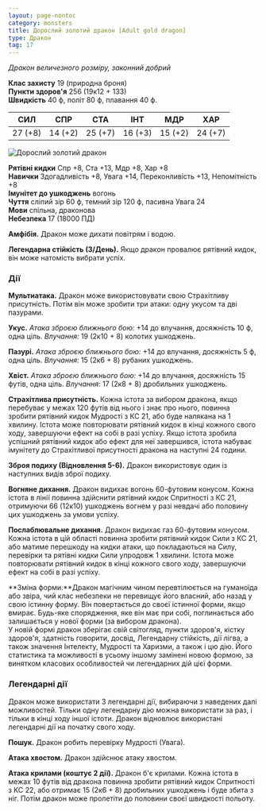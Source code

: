 ```yaml
---
layout: page-nontoc
category: monsters
title: Дорослий золотий дракон [Adult gold dragon]
type: Дракон
tag: 17
---
```


_Дракон величезного розміру, законний добрий_

**Клас захисту** 19 (природна броня)    
**Пункти здоров'я** 256 (19к12 + 133)    
**Швидкість** 40 ф, політ 80 ф, плавання 40 ф.

| СИЛ     | СПР     | СТА     | ІНТ     | МДР     | ХАР     |
| ------- | ------- | ------- | ------- | ------- | ------- |
| 27 (+8) | 14 (+2) | 25 (+7) | 16 (+3) | 15 (+2) | 24 (+7) |

![Дорослий золотий дракон](https://www.dndbeyond.com/avatars/thumbnails/30782/552/1000/1000/638061966174935960.png)

**Рятівні кидки** Спр +8, Ста +13, Мдр +8, Хар +8    
**Навички** Здогадливість +8, Увага +14, Переконливість +13, Непомітність +8    
**Імунітет до ушкоджень** вогонь    
**Чуття** сліпий зір 60 ф, темний зір 120 ф, пасивна Увага 24    
**Мови** спільна, драконова    
**Небезпека** 17 (18000 ПД)

**Амфібія.** Дракон може дихати повітрям і водою.    

**Легендарна стійкість (3/День).** Якщо дракон провалює рятівний кидок, він може натомість вибрати успіх.

### Дії
**Мультиатака.** Дракон може використовувати свою Страхітливу присутність. Потім він може зробити три атаки: одну укусом та дві пазурами.    

**Укус.** _Атака зброєю ближнього бою:_ +14 до влучання, досяжність 10 ф, одна ціль. _Влучання:_ 19 (2к10 + 8) колотих ушкоджень.    

**Пазурі.** _Атака зброєю ближнього бою:_ +14 до влучання, досяжність 5 ф, одна ціль. _Влучання:_ 15 (2к6 + 8) рубаних ушкоджень.    

**Хвіст.** _Атака зброєю ближнього бою:_ +14 до влучання, досяжність 15 футів, одна ціль. _Влучання:_ 17 (2к8 + 8) дробильних ушкоджень.    

**Страхітлива присутність.** Кожна істота за вибором дракона, якщо перебуває у межах 120 футів від нього і знає про нього, повинна зробити рятівний кидок Мудрості з КС 21, або буде налякана на 1 хвилину. Істота може повторювати рятівний кидок в кінці кожного свого ходу, завершуючи ефект на собі в разі успіху. Якщо істота зробила успішний рятівний кидок або ефект для неї завершився, істота набуває імунітету до Страхітливої присутності дракона на наступні 24 години.    

**Зброя подиху (Відновлення 5-6).** Дракон використовує один із наступних видів зброї подиху.    

**Вогняне дихання.** Дракон видихає вогонь 60-футовим конусом. Кожна істота в лінії повинна здійснити рятівний кидок Спритності з КС 21, отримуючи 66 (12к10) ушкоджень вогнем у разі невдачі або половину цих ушкоджень за умови успіху.    

**Послаблювальне дихання.** Дракон видихає газ 60-футовим конусом. Кожна істота в цій області повинна зробити рятівний кидок Сили з КС 21, або матиме перешкоду на кидки атаки, що покладаються на Силу, перевірки та рятівні кидки Сили упродовж 1 хвилини. Істота може повторювати рятівний кидок в кінці кожного свого ходу, завершуючи ефект на собі в разі успіху.    

**Зміна форми.**Дракон магічним чином перевтілюється на гуманоїда або звіра, чий клас небезпеки не перевищує його власний, або назад у свою істинну форму. Він повертається до своєї істинної форми, якщо вмирає. Будь-яке спорядження, яке він має при собі, поглинається або залишається у нової форми (за вибором дракона).    
У новій формі дракон зберігає свій світогляд, пункти здоров'я, кістку здоров'я, здатність говорити, досвід, Легендарну стійкість, дії лігва, а також значення Інтелекту, Мудрості та Харизми, а також і цю дію. Його статистика та можливості в усьому іншому замінені новою формою, за винятком класових особливостей чи легендарних дій цієї форми.

### Легендарні дії
Дракон може використати 3 легендарні дії, вибираючи з наведених далі можливостей. Тільки одну легендарну дію можна використати за раз, і тільки в кінці ходу іншої істоти. Дракон відновлює використані легендарні дії на початку свого ходу.    

**Пошук.** Дракон робить перевірку Мудрості (Увага).    

**Атака хвостом.** Дракон здійснює атаку хвостом.    

**Атака крилами (коштує 2 дії).** Дракон б'є крилами. Кожна істота в межах 10 футів від дракона повинна зробити рятівний кидок Спритності з КС 22, або отримає 15 (2к6 + 8) дробильних ушкоджень і буде збита з ніг. Потім дракон може пролетіти до половини своєї швидкості польоту.
